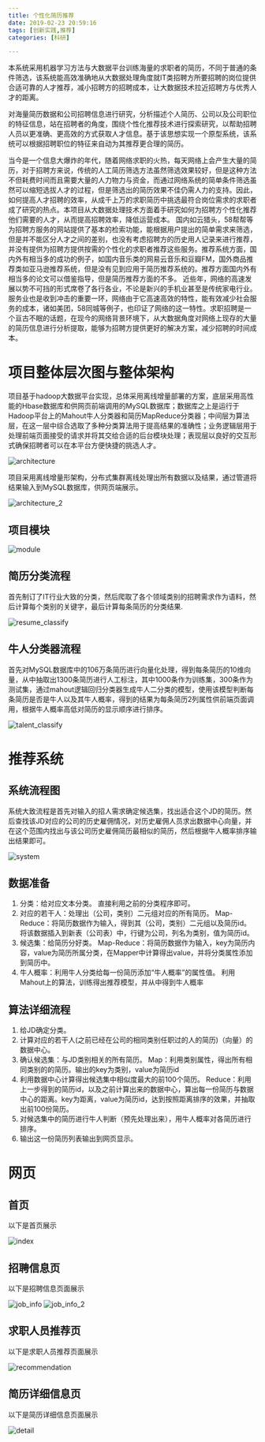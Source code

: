 ```yaml
---
title: 个性化简历推荐
date: 2019-02-23 20:59:16
tags: [创新实践,推荐]
categories: [科研]

---
```


本系统采用机器学习方法与大数据平台训练海量的求职者的简历，不同于普通的条件筛选，该系统能高效准确地从大数据处理角度就IT类招聘方所要招聘的岗位提供合适可靠的人才推荐，减小招聘方的招聘成本，让大数据技术拉近招聘方与优秀人才的距离。

对海量简历数据和公司招聘信息进行研究，分析描述个人简历、公司以及公司职位的特征信息，站在招聘者的角度，围绕个性化推荐技术进行探索研究，以帮助招聘人员以更准确、更高效的方式获取人才信息。基于该思想实现一个原型系统，该系统可以根据招聘职位的特征来自动为其推荐更合理的简历。

<!-- more -->

当今是一个信息大爆炸的年代，随着网络求职的火热，每天网络上会产生大量的简历，对于招聘方来说，传统的人工简历筛选方法虽然筛选效果较好，但是这种方法不但耗费时间而且需要大量的人力物力与资金，而通过网络系统的简单条件筛选虽然可以缩短选拔人才的过程，但是筛选出的简历效果不佳仍需人力的支持。因此，如何提高人才招聘的效率，从成千上万的求职简历中挑选最符合岗位需求的求职者成了研究的热点。本项目从大数据处理技术方面着手研究如何为招聘方个性化推荐他们需要的人才，从而提高招聘效率，降低运营成本。
国内如云猎头，58帮帮等为招聘方服务的网站提供了基本的检索功能，能根据用户提出的简单需求来筛选，但是并不能区分人才之间的差别，也没有考虑招聘方的历史用人记录来进行推荐，并没有提供为招聘方提供按需的个性化的求职者推荐这些服务。推荐系统方面，国内外有相当多的成功的例子，如国内音乐类的网易云音乐和豆瓣FM，国外商品推荐类如亚马逊推荐系统，但是没有见到应用于简历推荐系统的。推荐方面国内外有相当多的论文可以借鉴指导，但是简历推荐方面的不多。
近些年，网络的高速发展以势不可挡的形式席卷了各行各业，不论是新兴的手机业甚至是传统家电行业。服务业也是收到冲击的重要一环，网络由于它高速高效的特性，能有效减少社会服务的成本，诸如美团，58同城等例子，也印证了网络的这一特性。求职招聘是一个亘古不眠的话题，在现今的网络背景环境下，从大数据角度对网络上现存的大量的简历信息进行分析提取，能够为招聘方提供更好的解决方案，减少招聘的时间成本。

# 项目整体层次图与整体架构

项目基于hadoop大数据平台实现，总体采用离线增量部署的方案，底层采用高性能的Hbase数据库和供网页前端调用的MySQL数据库；数据库之上是运行于Hadoop平台上的Mahout牛人分类器和简历MapReduce分类器；中间层为算法层，在这一层中综合选取了多种分类算法用于提高结果的准确性；业务逻辑层用于处理前端页面接受的请求并将其交给合适的后台模块处理；表现层以良好的交互形式确保招聘者可以在本平台方便快捷的挑选人才。

![architecture](recommendation/architecture.PNG)

项目采用离线增量形架构，分布式集群离线处理出所有数据以及结果，通过管道将结果输入到MySQL数据库，供网页端展示。

![architecture_2](recommendation/architecture_2.PNG)

## 项目模块

![module](recommendation/module.PNG)

## 简历分类流程

首先制订了IT行业大致的分类，然后爬取了各个领域类别的招聘需求作为语料，然后计算每个类别的关键字，最后计算每条简历的分类结果.

![resume_classify](recommendation/resume_classify.PNG)

## 牛人分类器流程

首先对MySQL数据库中的106万条简历进行向量化处理，得到每条简历的10维向量，从中抽取出1300条简历进行人工标注，其中1000条作为训练集，300条作为测试集，通过mahout逻辑回归分类器生成牛人二分类的模型，使用该模型判断每条简历是否是牛人以及其牛人概率，得到的结果为每条简历2列属性供前端页面调用，根据牛人概率高低对简历的显示顺序进行排序。

![talent_classify](recommendation/talent_classify.PNG)

# 推荐系统

## 系统流程图

系统大致流程是首先对输入的招人需求确定候选集，找出适合这个JD的简历。然后查找该JD对应的公司的历史雇佣情况，对历史雇佣人员求出数据中心向量，并在这个范围内找出与该公司历史雇佣简历最相似的简历，然后根据牛人概率排序输出结果即可。

![system](recommendation/system.PNG)

## 数据准备

1. 分类：给对应文本分类。
直接利用之前的分类程序即可。
2. 对应的若干人：处理出（公司，类别）二元组对应的所有简历。
Map-Reduce：将简历数据作为输入，得到其（公司，类别）二元组以及简历id。将该数据插入到新表（公司表）中，行键为公司，列名为类别，值为简历id。
3. 候选集：给简历分好类。
Map-Reduce：将简历数据作为输入，key为简历内容，value为简历所属分类，在Mapper中计算得出value，并将分类属性添加到简历中。
4. 牛人概率：利用牛人分类给每一份简历添加“牛人概率”的属性值。
利用Mahout上的算法，训练得出推荐模型，并从中得到牛人概率

## 算法详细流程

1. 给JD确定分类。
2. 计算对应的若干人(之前已经在公司的相同类别任职过的人的简历)（向量）的数据中心。
3. 确认候选集：与JD类别相关的所有简历。
Map：利用类别属性，得出所有相同类别的的简历。输出的key为类别，value为简历id
4. 利用数据中心计算得出候选集中相似度最大的前100个简历。
Reduce：利用上一步得到的简历id，以及之前计算出来的数据中心，算出每一份简历与数据中心的距离。key为距离，value为简历id，达到按照距离排序的效果，并抽取出前100份简历。
5. 对候选集中的简历进行牛人判断（预先处理出来），用牛人概率对各简历进行排序。
6. 输出这一份简历列表输出到网页显示。

# 网页

## 首页

以下是首页展示

![index](recommendation/front_page.png)

## 招聘信息页

以下是招聘信息页面展示

![job_info](recommendation/job_info_1.png)
![job_info_2](recommendation/job_info_2.png)

## 求职人员推荐页

以下是求职人员推荐页面展示

![recommendation](recommendation/recommend.png)

## 简历详细信息页

以下是简历详细信息页面展示

![detail](recommendation/detail.png)